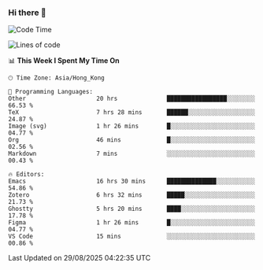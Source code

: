 ### Hi there 👋

<!--
**nicehiro/nicehiro** is a ✨ _special_ ✨ repository because its `README.md` (this file) appears on your GitHub profile.

Here are some ideas to get you started:

- 🔭 I’m currently working on ...
- 🌱 I’m currently learning ...
- 👯 I’m looking to collaborate on ...
- 🤔 I’m looking for help with ...
- 💬 Ask me about ...
- 📫 How to reach me: ...
- 😄 Pronouns: ...
- ⚡ Fun fact: ...
-->

<!--START_SECTION:waka-->
![Code Time](http://img.shields.io/badge/Code%20Time-954%20hrs%2047%20mins-blue)

![Lines of code](https://img.shields.io/badge/From%20Hello%20World%20I%27ve%20Written-1.9%20million%20lines%20of%20code-blue)

📊 **This Week I Spent My Time On** 

```text
🕑︎ Time Zone: Asia/Hong_Kong

💬 Programming Languages: 
Other                    20 hrs              █████████████████░░░░░░░░   66.53 % 
TeX                      7 hrs 28 mins       ██████░░░░░░░░░░░░░░░░░░░   24.87 % 
Image (svg)              1 hr 26 mins        █░░░░░░░░░░░░░░░░░░░░░░░░   04.77 % 
Org                      46 mins             █░░░░░░░░░░░░░░░░░░░░░░░░   02.56 % 
Markdown                 7 mins              ░░░░░░░░░░░░░░░░░░░░░░░░░   00.43 % 

🔥 Editors: 
Emacs                    16 hrs 30 mins      ██████████████░░░░░░░░░░░   54.86 % 
Zotero                   6 hrs 32 mins       █████░░░░░░░░░░░░░░░░░░░░   21.73 % 
Ghostty                  5 hrs 20 mins       ████░░░░░░░░░░░░░░░░░░░░░   17.78 % 
Figma                    1 hr 26 mins        █░░░░░░░░░░░░░░░░░░░░░░░░   04.77 % 
VS Code                  15 mins             ░░░░░░░░░░░░░░░░░░░░░░░░░   00.86 % 
```


 Last Updated on 29/08/2025 04:22:35 UTC
<!--END_SECTION:waka-->
